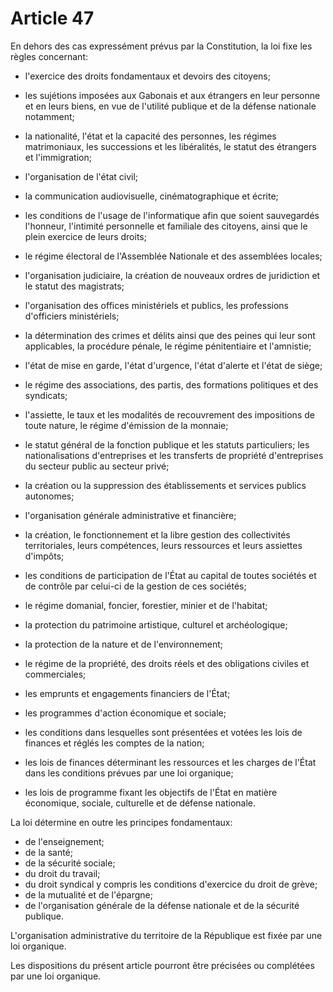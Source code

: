 # Article 47

En dehors des cas expressément prévus par la Constitution, la loi fixe les règles concernant:

- l'exercice des droits fondamentaux et devoirs des citoyens;

- les sujétions imposées aux Gabonais et aux étrangers en leur personne et en
leurs biens, en vue de l'utilité publique et de la défense nationale notamment;

- la nationalité, l'état et la capacité des personnes, les régimes matrimoniaux,
les successions et les libéralités, le statut des étrangers et l'immigration;

- l'organisation de l'état civil;

- la communication audiovisuelle, cinématographique et écrite;

- les conditions de l'usage de l'informatique afin que soient sauvegardés
l'honneur, l'intimité personnelle et familiale des citoyens, ainsi que le plein
exercice de leurs droits;

*  le régime électoral de l'Assemblée Nationale et des assemblées locales;

*  l'organisation judiciaire, la création de nouveaux ordres de juridiction et le
statut des magistrats;

- l'organisation des offices ministériels et publics, les professions d'officiers
ministériels;

- la détermination des crimes et délits ainsi que des peines qui leur sont
applicables, la procédure pénale, le régime pénitentiaire et l'amnistie;

- l'état de mise en garde, l'état d'urgence, l'état d'alerte et l'état de siège;

- le régime des associations, des partis, des formations politiques et des
syndicats;

- l'assiette, le taux et les modalités de recouvrement des impositions de toute
nature, le régime d'émission de la monnaie;

- le statut général de la fonction publique et les statuts particuliers;
 les nationalisations d'entreprises et les transferts de propriété d'entreprises du
secteur public au secteur privé;

- la création ou la suppression des établissements et services publics autonomes;

- l'organisation générale administrative et financière;

- la création, le fonctionnement et la libre gestion des collectivités territoriales, leurs compétences, leurs ressources et leurs assiettes d'impôts;

- les conditions de participation de l'État au capital de toutes sociétés et de
contrôle par celui-ci de la gestion de ces sociétés;

- le régime domanial, foncier, forestier, minier et de l'habitat;

- la protection du patrimoine artistique, culturel et archéologique;

- la protection de la nature et de l'environnement;

- le régime de la propriété, des droits réels et des obligations civiles et commerciales;

- les emprunts et engagements financiers de l'État;

- les programmes d'action économique et sociale;

- les conditions dans lesquelles sont présentées et votées les lois de finances et réglés les comptes de la nation;

- les lois de finances déterminant les ressources et les charges de l'État dans les conditions prévues par une loi organique;

- les lois de programme fixant les objectifs de l'État en matière économique, sociale, culturelle et de défense nationale.

La loi détermine en outre les principes fondamentaux:

- de l'enseignement;
- de la santé;
- de la sécurité sociale;
- du droit du travail;
- du droit syndical y compris les conditions d'exercice du droit de grève;
- de la mutualité et de l'épargne;
- de l'organisation générale de la défense nationale et de la sécurité publique.

L'organisation administrative du territoire de la République est fixée par une loi organique.

Les dispositions du présent article pourront être précisées ou complétées par une loi organique.